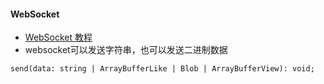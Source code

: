 #### WebSocket
- [WebSocket 教程](http://www.ruanyifeng.com/blog/2017/05/websocket.html)
- websocket可以发送字符串，也可以发送二进制数据
```
send(data: string | ArrayBufferLike | Blob | ArrayBufferView): void;
```
